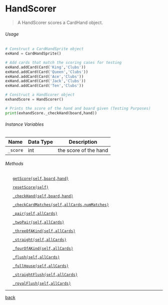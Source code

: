 <!--Name Of Class -->

# HandScorer

<!-- Description -->

>A HandScorer scores a CardHand object.

<!-- Screenshots -->
<!-- ###### Screenshots
<!-- ![CardSprite](../../images/cardSprite.png) -->
<!-- 
<img src="../../images/gameText.png" alt="GameText_Top_Center" width="700"/>  -->



<!-- Imports -->
<!-- ###### Imports
```python
import pygame
``` -->

<!-- Usage -->

###### Usage

```python
# Construct a CardHandSprite object
exHand = CardHandSprite()

# Add cards that match the scoring cases for testing
exHand.addCard(Card('King','Clubs'))
exHand.addCard(Card('Queen','Clubs'))
exHand.addCard(Card('Ace','Clubs'))
exHand.addCard(Card('Jack','Clubs'))
exHand.addCard(Card('Ten','Clubs'))

# Construct a HandScorer object
exhandScore = HandScorer()

# Prints the score of the hand and board given (Testing Purposes)
print(exhandScore._checkHand(board,hand))
```

<!-- Instance Variables -->
###### Instance Variables
| Name      | Data Type | Description           |
| --------- | --------- | --------------------- |
| `_score` | int       | the score of the hand |



###### Methods

<ul>

<!-- (Add Member Functions Here) -->
<!-- [`nameOfFunction(parameters)`](functions/nameOfFunction.md) -->
<!-- Make sure to create a .md file in the functions folder for EVERY function added -->

[`getScore(self,board,hand)`](methods/getScore.md)

[`resetScore(self)`](methods/resetScore.md)

[`_checkHand(self,board,hand)`](methods/_checkHand.md)

[`_checkCardMatches(self,allCards,numMatches)`](methods/_checkCardMatches.md)

[`_pair(self,allCards)`](methods/_pair.md)

[`_twoPair(self,allCards)`](methods/_twoPair.md)

[`_threeOfAKind(self,allCards)`](methods/_threeOfAKind.md)

[`_straight(self,allCards)`](methods/_straight.md)

[`_fourOfAKind(self,allCards)`](methods/_fourOfAKind.md)

[`_flush(self,allCards)`](methods/_flush.md)

[`_fullHouse(self,allCards)`](methods/_fullHouse.md)

[`_straightFlush(self,allCards)`](methods/_straightFlush.md)

[`_royalFlush(self,allCards)`](methods/_royalFlush.md)

</ul>

---

<!-- Back to README.md -->
[back](../../../README.md)
